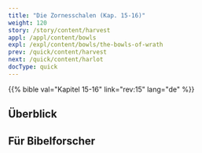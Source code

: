 ```yaml
---
title: "Die Zornesschalen (Kap. 15-16)"
weight: 120
story: /story/content/harvest
appl: /appl/content/bowls
expl: /expl/content/bowls/the-bowls-of-wrath
prev: /quick/content/harvest
next: /quick/content/harlot
docType: quick
---
```



{{% bible val="Kapitel 15-16" link="rev:15" lang="de" %}}


## Überblick


## Für Bibelforscher